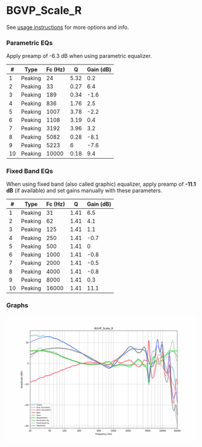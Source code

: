 # BGVP_Scale_R
See [usage instructions](https://github.com/jaakkopasanen/AutoEq#usage) for more options and info.

### Parametric EQs
Apply preamp of -6.3 dB when using parametric equalizer.

|   # | Type    |   Fc (Hz) |    Q |   Gain (dB) |
|-----|---------|-----------|------|-------------|
|   1 | Peaking |        24 | 5.32 |         0.2 |
|   2 | Peaking |        33 | 0.27 |         6.4 |
|   3 | Peaking |       189 | 0.34 |        -1.6 |
|   4 | Peaking |       836 | 1.76 |         2.5 |
|   5 | Peaking |      1007 | 3.78 |        -2.2 |
|   6 | Peaking |      1108 | 3.19 |         0.4 |
|   7 | Peaking |      3192 | 3.96 |         3.2 |
|   8 | Peaking |      5082 | 0.28 |        -8.1 |
|   9 | Peaking |      5223 | 6    |        -7.6 |
|  10 | Peaking |     10000 | 0.18 |         9.4 |

### Fixed Band EQs
When using fixed band (also called graphic) equalizer, apply preamp of **-11.1 dB** (if available) and set gains manually with these parameters.

|   # | Type    |   Fc (Hz) |    Q |   Gain (dB) |
|-----|---------|-----------|------|-------------|
|   1 | Peaking |        31 | 1.41 |         6.5 |
|   2 | Peaking |        62 | 1.41 |         4.1 |
|   3 | Peaking |       125 | 1.41 |         1.1 |
|   4 | Peaking |       250 | 1.41 |        -0.7 |
|   5 | Peaking |       500 | 1.41 |         0   |
|   6 | Peaking |      1000 | 1.41 |        -0.8 |
|   7 | Peaking |      2000 | 1.41 |        -0.5 |
|   8 | Peaking |      4000 | 1.41 |        -0.8 |
|   9 | Peaking |      8000 | 1.41 |         0.3 |
|  10 | Peaking |     16000 | 1.41 |        11.1 |

### Graphs
![](./BGVP_Scale_R.png)
